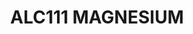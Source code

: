 ---
layout: product
title: "ALC111 MAGNESIUM"
price: "760" 
desc: "Metalizer boja"
img_path: "/assets/img/A.MIG-8214.webp"
brand: "Alclad II"
available: false
special_offer: false
new: false
soon: false
cat: "040000"
subcat: "040100"
subsubcat: "00"
sifra: "A.MIG-8214"
popular: false
---